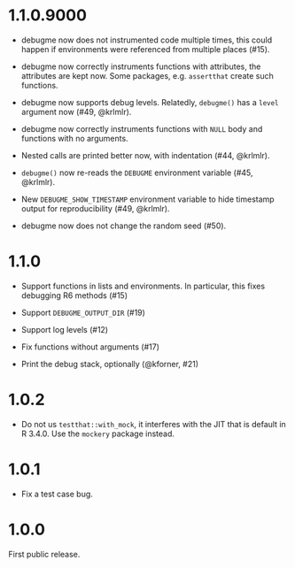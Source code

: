 
# 1.1.0.9000

* debugme now does not instrumented code multiple times, this
  could happen if environments were referenced from multiple
  places (#15).

* debugme now correctly instruments functions with attributes,
  the attributes are kept now. Some packages, e.g. `assertthat` create
  such functions.

* debugme now supports debug levels. Relatedly, `debugme()` has a
  `level` argument now (#49, @krlmlr).

* debugme now correctly instruments functions with `NULL` body
  and functions with no arguments.

* Nested calls are printed better now, with indentation (#44, @krlmlr).

* `debugme()` now re-reads the `DEBUGME` environment variable
  (#45, @krlmlr).

* New `DEBUGME_SHOW_TIMESTAMP` environment variable to hide timestamp
  output for reproducibility (#49, @krlmlr).

* debugme now does not change the random seed (#50).

# 1.1.0

* Support functions in lists and environments. In particular, this
  fixes debugging R6 methods (#15)

* Support `DEBUGME_OUTPUT_DIR` (#19)

* Support log levels (#12)

* Fix functions without arguments (#17)

* Print the debug stack, optionally (@kforner, #21)

# 1.0.2

* Do not us `testthat::with_mock`, it interferes with the JIT that is
  default in R 3.4.0. Use the `mockery` package instead.

# 1.0.1

* Fix a test case bug.

# 1.0.0

First public release.
